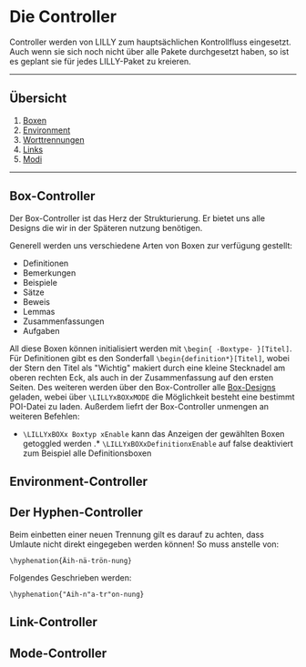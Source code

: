 # Die Controller
Controller werden von LILLY zum hauptsächlichen Kontrollfluss eingesetzt. Auch wenn sie sich noch nicht über alle Pakete durchgesetzt haben, so ist es geplant sie für jedes LILLY-Paket zu kreieren.

---

## Übersicht

1. [Boxen](#box)
2. [Environment](#environment)
3. [Worttrennungen](#Hyphen)
4. [Links](#Links)
5. [Modi](#Modi)

---
## Box-Controller <a name="box"></a>
Der Box-Controller ist das Herz der Strukturierung. Er bietet uns alle Designs die wir in der Späteren nutzung benötigen. 

Generell werden uns verschiedene Arten von Boxen zur verfügung gestellt: 

  * Definitionen
  * Bemerkungen
  * Beispiele
  * Sätze
  * Beweis
  * Lemmas
  * Zusammenfassungen
  * Aufgaben

All diese Boxen können initialisiert werden mit `\begin{ -Boxtype- }[Titel]`.
Für Definitionen gibt es den Sonderfall `\begin{definition*}[Titel]`, wobei der Stern den Titel als "Wichtig" makiert durch eine kleine Stecknadel am oberen rechten Eck, als auch in der Zusammenfassung auf den ersten Seiten.
Des weiteren werden über den Box-Controller alle [Box-Designs](https://github.com/EagleoutIce/LILLY/tree/development-1.0.9/Lilly/Lilly_Files/Data/POIs) geladen, webei über `\LILLYxBOXxMODE` die Möglichkeit besteht eine bestimmt POI-Datei zu laden.
Außerdem liefrt der Box-Controller unmengen an weiteren Befehlen: 
 * `\LILLYxBOXx Boxtyp xEnable` kann das Anzeigen der gewählten Boxen getoggled werden
 .* `\LILLYxBOXxDefinitionxEnable` auf false deaktiviert zum Beispiel alle Definitionsboxen

## Environment-Controller <a name="environment"></a>

## Der Hyphen-Controller <a name="Hyphen"></a>

Beim einbetten einer neuen Trennung gilt es darauf zu achten, dass Umlaute nicht direkt eingegeben werden können! So muss anstelle von:

`\hyphenation{Äih-nä-trön-nung}`

Folgendes Geschrieben werden:

`\hyphenation{"Aih-n"a-tr"on-nung}`

## Link-Controller <a name="Links"></a>


## Mode-Controller <a name="Modi"></a>

